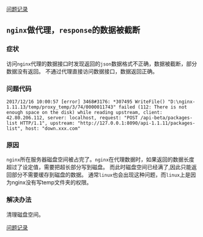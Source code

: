 [问题记录](../README.md)


## ```nginx```做代理，```response```的数据被截断

### 症状

访问```nginx```代理的数据接口时发现返回的```json```数据格式不正确，数据被截断，部分数据没有返回。
不通过代理直接访问数据接口，数据返回正确。

### 问题代码

```log
2017/12/16 10:00:57 [error] 3468#3176: *307495 WriteFile() "D:\nginx-1.11.13/temp/proxy_temp/3/74/0000011743" failed (112: There is not enough space on the disk) while reading upstream, client: 42.80.206.112, server: localhost, request: "POST /api-beta/packages-list HTTP/1.1", upstream: "http://127.0.0.1:8090/api-1.1.11/packages-list", host: "down.xxx.com"
```

### 原因

```nginx```所在服务器磁盘空间被占完了。```nginx```在代理数据时，如果返回的数据长度超过了设定值，需要把超长部分写到磁盘。
而此时磁盘空间已经满了,因此只能返回部分不需要缓存到磁盘的数据。
通常```linux```也会出现这种问题，而```linux```上是因为nginx没有写temp文件夹的权限。

### 解决办法

清理磁盘空间。


[问题记录](../README.md)